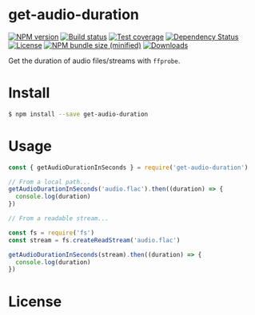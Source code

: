
# get-audio-duration

[![NPM version][npm-image]][npm-url]
[![Build status][travis-image]][travis-url]
[![Test coverage][codecov-image]][codecov-url]
[![Dependency Status][david-image]][david-url]
[![License][license-image]][license-url]
[![NPM bundle size (minified)][bundle-size-image]][npm-url]
[![Downloads][downloads-image]][downloads-url]

Get the duration of audio files/streams with `ffprobe`.

# Install

```bash
$ npm install --save get-audio-duration
```

# Usage

```js
const { getAudioDurationInSeconds } = require('get-audio-duration')

// From a local path...
getAudioDurationInSeconds('audio.flac').then((duration) => {
  console.log(duration)
})

// From a readable stream...

const fs = require('fs')
const stream = fs.createReadStream('audio.flac')

getAudioDurationInSeconds(stream).then((duration) => {
  console.log(duration)
})
```

# License

[npm-image]: https://img.shields.io/npm/v/get-audio-duration.svg
[npm-url]: https://npmjs.org/package/get-audio-duration
[bundle-size-image]: https://img.shields.io/bundlephobia/min/get-audio-duration.svg
[travis-image]: https://img.shields.io/travis/caffco/get-audio-duration.svg
[travis-url]: https://travis-ci.org/caffco/get-audio-duration
[codecov-image]: https://codecov.io/gh/caffco/get-audio-duration/branch/master/graph/badge.svg
[codecov-url]: https://codecov.io/gh/caffco/get-audio-duration
[david-image]: http://img.shields.io/david/caffco/get-audio-duration.svg
[david-url]: https://david-dm.org/caffco/get-audio-duration
[license-image]: http://img.shields.io/npm/l/get-audio-duration.svg
[license-url]: LICENSE
[downloads-image]: http://img.shields.io/npm/dm/get-audio-duration.svg
[downloads-url]: https://npmjs.org/package/get-audio-duration
